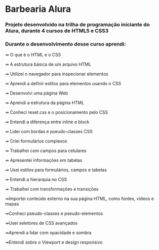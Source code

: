 # Barbearia Alura

### Projeto desenvolvido na trilha de programação iniciante do Alura, durante 4 cursos de HTML5 e CSS3

### Durante o desenvolvimento desse curso aprendi:

	
&#8696; O que é o HTML e o CSS

&#8696; A estrutura básica de um arquivo HTML

&#8696; Utilizei o navegador para inspecionar elementos

&#8696; Aprendi a definir estilos para elementos usando o CSS

&#8696; Desenvolvi uma página Web

&#8696; Aprendi a estrutura da página HTML

&#8696; Conheci reset.css e o posicionamento pelo CSS

&#8696; Entendi a diferença entre inline e block

&#8696; Lidei com bordas e pseudo-classes CSS

&#8696; Criei formulários complexos

&#8696; Trabalhei com campos para celulares

&#8696; Apresentei informações em tabelas

&#8696; Usei estilos para formulários, campos e tabelas

&#8696; Entendi a hierarquia no CSS

&#8696; Trabalhei com transformações e transições

&#8696;Importei conteúdo externo na sua página HTML, como fontes, vídeos e mapas

&#8696;Conheci pseudo-classes e pseudo-elementos

&#8696;Usei seletores de CSS avançados

&#8696;Aprendi a lidar com opacidade e sombra

&#8696;Entendi sobre o Viewport e design responsivo


